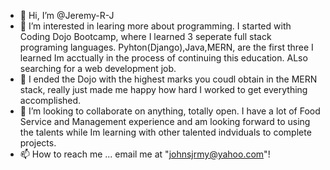 - 👋 Hi, I’m @Jeremy-R-J
- 👀 I’m interested in learing more about programming.  I started with Coding Dojo Bootcamp, where I learned 3 seperate full stack programing languages.
Pyhton(Django),Java,MERN, are the first three I learned Im acctually in the process of continuing this education. ALso searching for a web development job.
- 🌱 I ended the Dojo with the highest marks you coudl obtain in the MERN stack, really just made me happy how hard I worked to get everything accomplished.
- 💞️ I’m looking to collaborate on anything, totally open.  I have a lot of Food Service and Management experience and am looking forward to using the talents while Im learning with other talented indviduals to complete projects.
- 📫 How to reach me ... email me at "johnsjrmy@yahoo.com"!

<!---
Jeremy-R-J/Jeremy-R-J is a ✨ special ✨ repository because its `README.md` (this file) appears on your GitHub profile.
You can click the Preview link to take a look at your changes.
--->
